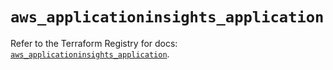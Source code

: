 # `aws_applicationinsights_application`

Refer to the Terraform Registry for docs: [`aws_applicationinsights_application`](https://registry.terraform.io/providers/hashicorp/aws/6.6.0/docs/resources/applicationinsights_application).
